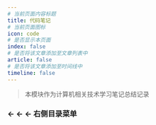 ```yaml
---
# 当前页面内容标题
title: 代码笔记
# 当前页面图标
icon: code
# 是否显示本页面
index: false
# 是否将该文章添加至文章列表中
article: false
# 是否将该文章添加至时间线中
timeline: false
---
```


>本模块作为计算机相关技术学习笔记总结记录

### ← ← ← 右侧目录菜单





